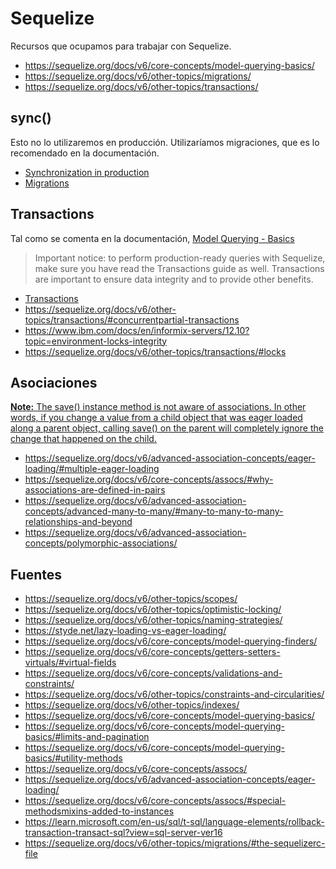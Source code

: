 # Sequelize

Recursos que ocupamos para trabajar con Sequelize.

- https://sequelize.org/docs/v6/core-concepts/model-querying-basics/
- https://sequelize.org/docs/v6/other-topics/migrations/
- https://sequelize.org/docs/v6/other-topics/transactions/

## sync()

Esto no lo utilizaremos en producción. Utilizaríamos migraciones, que es lo
recomendado en la documentación.

- [Synchronization in production](https://sequelize.org/docs/v6/core-concepts/model-basics/#synchronization-in-production)
- [Migrations](https://sequelize.org/docs/v6/other-topics/migrations/)

## Transactions

Tal como se comenta en la documentación, [Model Querying - Basics](https://sequelize.org/docs/v6/core-concepts/model-querying-basics/#specifying-attributes-for-select-queries)

> Important notice: to perform production-ready queries with Sequelize, make sure you have read the Transactions guide as well. Transactions are important to ensure data integrity and to provide other benefits.

- [Transactions](https://sequelize.org/docs/v6/other-topics/transactions/)
- https://sequelize.org/docs/v6/other-topics/transactions/#concurrentpartial-transactions
- https://www.ibm.com/docs/en/informix-servers/12.10?topic=environment-locks-integrity
- https://sequelize.org/docs/v6/other-topics/transactions/#locks

## Asociaciones

[**Note:** The save() instance method is not aware of associations. In other words, if you change a value from a child object that was eager loaded along a parent object, calling save() on the parent will completely ignore the change that happened on the child.](<https://sequelize.org/docs/v6/core-concepts/assocs/#:~:text=Note%3A%20The%20save()%20instance%20method%20is%20not%20aware%20of%20associations.%20In%20other%20words%2C%20if%20you%20change%20a%20value%20from%20a%20child%20object%20that%20was%20eager%20loaded%20along%20a%20parent%20object%2C%20calling%20save()%20on%20the%20parent%20will%20completely%20ignore%20the%20change%20that%20happened%20on%20the%20child.>)

- https://sequelize.org/docs/v6/advanced-association-concepts/eager-loading/#multiple-eager-loading
- https://sequelize.org/docs/v6/core-concepts/assocs/#why-associations-are-defined-in-pairs
- https://sequelize.org/docs/v6/advanced-association-concepts/advanced-many-to-many/#many-to-many-to-many-relationships-and-beyond
- https://sequelize.org/docs/v6/advanced-association-concepts/polymorphic-associations/

## Fuentes

- https://sequelize.org/docs/v6/other-topics/scopes/
- https://sequelize.org/docs/v6/other-topics/optimistic-locking/
- https://sequelize.org/docs/v6/other-topics/naming-strategies/
- https://styde.net/lazy-loading-vs-eager-loading/
- https://sequelize.org/docs/v6/core-concepts/model-querying-finders/
- https://sequelize.org/docs/v6/core-concepts/getters-setters-virtuals/#virtual-fields
- https://sequelize.org/docs/v6/core-concepts/validations-and-constraints/
- https://sequelize.org/docs/v6/other-topics/constraints-and-circularities/
- https://sequelize.org/docs/v6/other-topics/indexes/
- https://sequelize.org/docs/v6/core-concepts/model-querying-basics/
- https://sequelize.org/docs/v6/core-concepts/model-querying-basics/#limits-and-pagination
- https://sequelize.org/docs/v6/core-concepts/model-querying-basics/#utility-methods
- https://sequelize.org/docs/v6/core-concepts/assocs/
- https://sequelize.org/docs/v6/advanced-association-concepts/eager-loading/
- https://sequelize.org/docs/v6/core-concepts/assocs/#special-methodsmixins-added-to-instances
- https://learn.microsoft.com/en-us/sql/t-sql/language-elements/rollback-transaction-transact-sql?view=sql-server-ver16
- https://sequelize.org/docs/v6/other-topics/migrations/#the-sequelizerc-file
